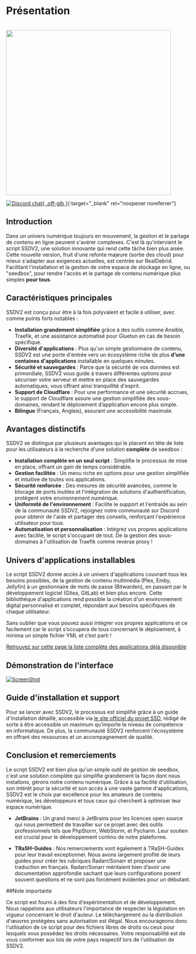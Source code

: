 # Présentation

<br /><img src="https://user-images.githubusercontent.com/64525827/107496602-ceddbb80-6b91-11eb-9a05-ac311eedf150.png" width="450">

[![Discord chat](https://img.shields.io/discord/533736783414820864?style=for-the-badge&color=4051B5&logo=discord){ .off-glb }](https://discord.gg/qbfdKVYB){:target="_blank" rel="noopener noreferrer"}

## Introduction

Dans un univers numérique toujours en mouvement, la gestion et le partage de contenu en ligne peuvent s'avérer complexes. C'est là qu'intervient le script SSDV2, une solution innovante qui rend cette tâche bien plus aisée. Cette nouvelle version, fruit d'une refonte majeure (sortie des cloud) pour mieux s'adapter aux exigences actuelles, est centrée sur RealDebrid. Facilitant l'installation et la gestion de votre espace de stockage en ligne, ou "seedbox", pour rendre l'accès et le partage de contenu numérique plus simples **pour tous**.

## Caractéristiques principales

SSDV2 est conçu pour être à la fois polyvalent et facile à utiliser, avec comme points forts notables :

- **Installation grandement simplifiée** grâce à des outils comme Ansible, Traefik, et une assistance automatisé pour Gluetun en cas de besoin spécifique.
- **Diversité d'applications** : Plus qu'un simple gestionnaire de contenu, SSDV2 est une porte d'entrée vers un écosystème riche de plus **d’une centaines d'applications** installable en quelques minutes.
- **Sécurité et sauvegardes** : Parce que la sécurité de vos données est primordiale, SSDV2 vous guide à travers différentes options pour sécuriser votre serveur et mettre en place des sauvegardes automatiques, vous offrant ainsi tranquillité d'esprit.
- **Support de Cloudflare** : Pour une performance et une sécurité accrues, le support de Cloudflare assure une gestion simplifiée des sous-domaines, rendant le déploiement d’application encore plus simple.
- **Bilingue** (Français, Anglais), assurant une accessibilité maximale.

## Avantages distinctifs

SSDV2 se distingue par plusieurs avantages qui le placent en tête de liste pour les utilisateurs à la recherche d'une solution **complète** de seedbox :

- **Installation complète en un seul script** : Simplifie le processus de mise en place, offrant un gain de temps considérable.
- **Gestion facilitée** : Un menu riche en options pour une gestion simplifiée et intuitive de toutes vos applications.
- **Sécurité renforcée** : Des mesures de sécurité avancées, comme le blocage de ports inutiles et l'intégration de solutions d'authentification, protègent votre environnement numérique.
- **Uniformité de l'environnement** : Facilite le support et l'entraide au sein de la communauté SSDV2, rejoignez notre communauté sur Discord pour obtenir de l'aide et partager des conseils, renforçant l'expérience utilisateur pour tous.
- **Automatisation et personnalisation** : Intégrez vos propres applications avec facilité, le script s'occupant de tout. De la gestion des sous-domaines à l'utilisation de Traefik comme reverse proxy !

## Univers d'applications installables

Le script SSDV2 donne accès à un univers d'applications couvrant tous les besoins possibles, de la gestion de contenu multimédia (Plex, Emby, Jellyfin) à un gestionnaire de mots de passe (Bitwarden), en passant par le développement logiciel (Gitea, GitLab) et bien plus encore. Cette bibliothèque d'applications rend possible la création d'un environnement digital personnalisé et complet, répondant aux besoins spécifiques de chaque utilisateur.

Sans oublier que vous pouvez aussi intégrer vos propres applications et ce facilement car le script s’occupera de tous concernant le déploiement, à minima un simple fichier YML et c’est parti !

[Retrouvez sur cette page la liste complète des applications déjà disponible](https://#/)

## Démonstration de l'interface

[![ScreenShot](https://user-images.githubusercontent.com/64525827/166642246-48c95b9e-c116-4d5b-b3e2-2e1305389f4f.png)](https://user-images.githubusercontent.com/64525827/166640750-3a9b032f-80b1-4aa0-8966-b7abd560f57d.mp4)


## Guide d'installation et support

Pour se lancer avec SSDV2, le processus est simplifié grâce à un guide d'installation détaillé, accessible via [le site officiel du projet SSD](https://projetssd.github.io/ssdv2_docs/Installation/introduction/), rédigé de sorte à être accessible un maximum qu’importe le niveau de compétence en informatique. De plus, la communauté SSDV2 renforcent l'écosystème en offrant des ressources et un accompagnement de qualité.

## Conclusion et remerciements

Le script SSDV2 est bien plus qu'un simple outil de gestion de seedbox, c'est une solution complète qui simplifie grandement la façon dont nous installons, gérons notre contenu numérique. Grâce à sa facilité d'utilisation, son intérêt pour la sécurité et son accès à une vaste gamme d'applications, SSDV2 est le choix par excellence pour les amateurs de contenu numérique, les développeurs et tous ceux qui cherchent à optimiser leur espace numérique.

- **JetBrains** : Un grand merci à JetBrains pour les licences open source qui nous permettent de travailler sur ce projet avec des outils professionnels tels que PhpStorm, WebStorm, et Pycharm. Leur soutien est crucial pour le développement continu de notre plateforme.

- **TRaSH-Guides** : Nos remerciements vont également à TRaSH-Guides pour leur travail exceptionnel. Nous avons largement profité de leurs guides pour créer les rubriques Radarr/Sonarr et proposer une traduction en français. Radarr/Sonarr méritaient bien d’avoir une documentation approfondie sachant que leurs configurations posent souvent questions et ne sont pas forcément évidentes pour un débutant.

##Note importante

Ce script est fourni à des fins d'expérimentation et de développement. Nous rappelons aux utilisateurs l'importance de respecter la législation en vigueur concernant le droit d'auteur. Le téléchargement ou la distribution d'œuvres protégées sans autorisation est illégal. Nous encourageons donc l'utilisation de ce script pour des fichiers libres de droits ou ceux pour lesquels vous possédez les droits nécessaires. Votre responsabilité est de vous conformer aux lois de votre pays respectif lors de l'utilisation de SSDV2.